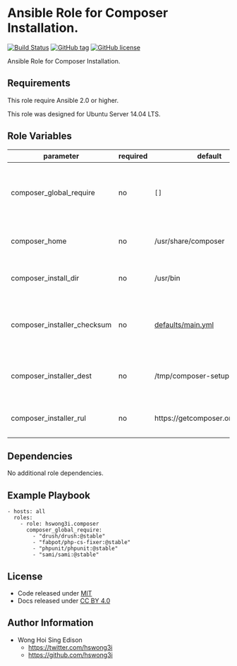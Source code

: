 Ansible Role for Composer Installation.
=======================================

[![Build Status](https://travis-ci.org/pantarei/ansible-role-composer.svg?branch=master)](https://travis-ci.org/pantarei/ansible-role-composer)
[![GitHub tag](https://img.shields.io/github/tag/pantarei/ansible-role-composer.svg)](https://github.com/pantarei/ansible-role-composer)
[![GitHub license](https://img.shields.io/github/license/pantarei/ansible-role-composer.svg)](https://github.com/pantarei/ansible-role-composer/blob/master/LICENSE)

Ansible Role for Composer Installation.

Requirements
------------

This role require Ansible 2.0 or higher.

This role was designed for Ubuntu Server 14.04 LTS.

Role Variables
--------------

<table>
<colgroup>
<col width="20%" />
<col width="20%" />
<col width="20%" />
<col width="20%" />
<col width="20%" />
</colgroup>
<thead>
<tr class="header">
<th>parameter</th>
<th>required</th>
<th>default</th>
<th>choices</th>
<th>comments</th>
</tr>
</thead>
<tbody>
<tr class="odd">
<td>composer_global_require</td>
<td>no</td>
<td><code>[]</code></td>
<td><ul>
<li><code>[]</code></li>
<li><code>list</code></li>
</ul></td>
<td>Skip install gloabl packages if <code>[]</code>, or pass list to <code>composer global require</code>.</td>
</tr>
<tr class="even">
<td>composer_home</td>
<td>no</td>
<td>/usr/share/composer</td>
<td></td>
<td>Location for the <code>$COMPOSER_HOME</code> directory..</td>
</tr>
<tr class="odd">
<td>composer_install_dir</td>
<td>no</td>
<td>/usr/bin</td>
<td></td>
<td>Location for the composer install directory.</td>
</tr>
<tr class="even">
<td>composer_installer_checksum</td>
<td>no</td>
<td><a href="https://github.com/pantarei/ansible-role-composer/blob/master/defaults/main.yml">defaults/main.yml</a></td>
<td></td>
<td>Download archive sha256 checksum for cache during (re)install.</td>
</tr>
<tr class="odd">
<td>composer_installer_dest</td>
<td>no</td>
<td>/tmp/composer-setup-php</td>
<td></td>
<td>Download archive filename for cache during (re)install.</td>
</tr>
<tr class="even">
<td>composer_installer_rul</td>
<td>no</td>
<td>https://getcomposer.org/installer</td>
<td></td>
<td>URL for download composer installer.</td>
</tr>
</tbody>
</table>

Dependencies
------------

No additional role dependencies.

Example Playbook
----------------

    - hosts: all
      roles:
        - role: hswong3i.composer
          composer_global_require:
            - "drush/drush:@stable"
            - "fabpot/php-cs-fixer:@stable"
            - "phpunit/phpunit:@stable"
            - "sami/sami:@stable"

License
-------

-   Code released under [MIT](https://github.com/pantarei/ansible-role-composer/blob/master/LICENSE)
-   Docs released under [CC BY 4.0](http://creativecommons.org/licenses/by/4.0/)

Author Information
------------------

-   Wong Hoi Sing Edison
    -   <a href="https://twitter.com/hswong3i" class="uri" class="uri">https://twitter.com/hswong3i</a>
    -   <a href="https://github.com/hswong3i" class="uri" class="uri">https://github.com/hswong3i</a>

